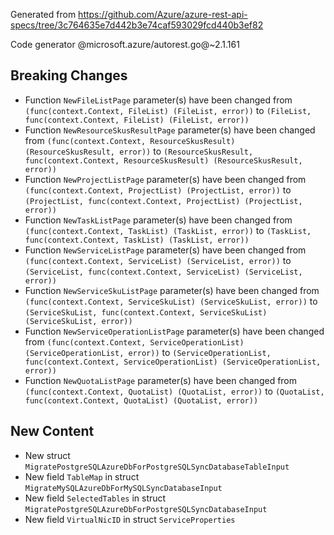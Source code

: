 Generated from https://github.com/Azure/azure-rest-api-specs/tree/3c764635e7d442b3e74caf593029fcd440b3ef82

Code generator @microsoft.azure/autorest.go@~2.1.161

## Breaking Changes

- Function `NewFileListPage` parameter(s) have been changed from `(func(context.Context, FileList) (FileList, error))` to `(FileList, func(context.Context, FileList) (FileList, error))`
- Function `NewResourceSkusResultPage` parameter(s) have been changed from `(func(context.Context, ResourceSkusResult) (ResourceSkusResult, error))` to `(ResourceSkusResult, func(context.Context, ResourceSkusResult) (ResourceSkusResult, error))`
- Function `NewProjectListPage` parameter(s) have been changed from `(func(context.Context, ProjectList) (ProjectList, error))` to `(ProjectList, func(context.Context, ProjectList) (ProjectList, error))`
- Function `NewTaskListPage` parameter(s) have been changed from `(func(context.Context, TaskList) (TaskList, error))` to `(TaskList, func(context.Context, TaskList) (TaskList, error))`
- Function `NewServiceListPage` parameter(s) have been changed from `(func(context.Context, ServiceList) (ServiceList, error))` to `(ServiceList, func(context.Context, ServiceList) (ServiceList, error))`
- Function `NewServiceSkuListPage` parameter(s) have been changed from `(func(context.Context, ServiceSkuList) (ServiceSkuList, error))` to `(ServiceSkuList, func(context.Context, ServiceSkuList) (ServiceSkuList, error))`
- Function `NewServiceOperationListPage` parameter(s) have been changed from `(func(context.Context, ServiceOperationList) (ServiceOperationList, error))` to `(ServiceOperationList, func(context.Context, ServiceOperationList) (ServiceOperationList, error))`
- Function `NewQuotaListPage` parameter(s) have been changed from `(func(context.Context, QuotaList) (QuotaList, error))` to `(QuotaList, func(context.Context, QuotaList) (QuotaList, error))`

## New Content

- New struct `MigratePostgreSQLAzureDbForPostgreSQLSyncDatabaseTableInput`
- New field `TableMap` in struct `MigrateMySQLAzureDbForMySQLSyncDatabaseInput`
- New field `SelectedTables` in struct `MigratePostgreSQLAzureDbForPostgreSQLSyncDatabaseInput`
- New field `VirtualNicID` in struct `ServiceProperties`
